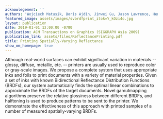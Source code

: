 ```yaml
---
acknowlegement: ''
authors: 'Wojciech Matusik, Boris Ajdin, Jinwei Gu, Jason Lawrence, Hendrik P. A. Lensch, Fabio Pellacini, and Szymon Rusinkiewicz. '
featured_image: assets/images/svbrdfprint_itok=Y_kOzi4o.jpg
layout: publication
date: 2019-01-01 12:00:00 -0700
publication: ACM Transactions on Graphics (SIGGRAPH Asia 2009)
publication_link: assets/files/ReflectancePrinting.pdf
title: Printing Spatially-Varying Reflectance
show_on_homepage: true
---
```


Although real-world surfaces can exhibit significant variation in materials -- glossy, diffuse, metallic, etc. -- printers are usually used to reproduce color or gray-scale images. We propose a complete system that uses appropriate inks and foils to print documents with a variety of material properties. Given a set of inks with known Bidirectional Reflectance Distribution Functions (BRDFs), our system automatically finds the optimal linear combinations to approximate the BRDFs of the target documents. Novel gamutmapping algorithms preserve the relative glossiness between different BRDFs, and halftoning is used to produce patterns to be sent to the printer. We demonstrate the effectiveness of this approach with printed samples of a number of measured spatially-varying BRDFs.